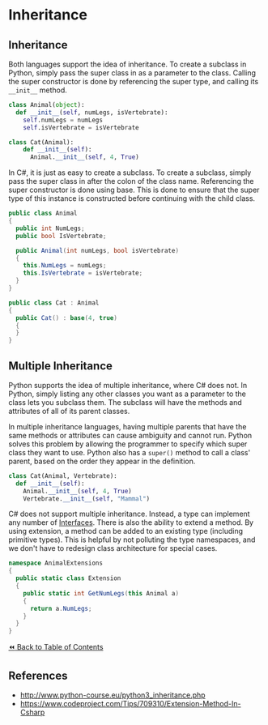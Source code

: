 # Inheritance

## Inheritance
Both languages support the idea of inheritance. To create a subclass in Python, simply pass the super class in as a parameter to the class. Calling the super constructor is done by referencing the super type, and calling its `__init__` method.

```python
class Animal(object):
  def __init__(self, numLegs, isVertebrate):
    self.numLegs = numLegs
    self.isVertebrate = isVertebrate

class Cat(Animal):
    def __init__(self):
      Animal.__init__(self, 4, True)
```

In C#, it is just as easy to create a subclass. To create a subclass, simply pass the super class in after the colon of the class name. Referencing the super constructor is done using base. This is done to ensure that the super type of this instance is constructed before continuing with the child class.

```csharp
public class Animal
{
  public int NumLegs;
  public bool IsVertebrate;

  public Animal(int numLegs, bool isVertebrate)
  {
    this.NumLegs = numLegs;
    this.IsVertebrate = isVertebrate;
  }
}

public class Cat : Animal
{
  public Cat() : base(4, true)
  {
  }
}
```

## Multiple Inheritance
Python supports the idea of multiple inheritance, where C# does not. In Python, simply listing any other classes you want as a parameter to the class lets you subclass them. The subclass will have the methods and attributes of all of its parent classes.

In multiple inheritance languages, having multiple parents that have the same methods or attributes can cause ambiguity and cannot run. Python solves this problem by allowing the programmer to specify which super class they want to use. Python also has a `super()` method to call a class' parent, based on the order they appear in the definition.

```python
class Cat(Animal, Vertebrate):
  def __init__(self):
    Animal.__init__(self, 4, True)
    Vertebrate.__init__(self, "Mammal")
```

C# does not support multiple inheritance. Instead, a type can implement any number of [Interfaces](../Interfaces/Intro.md). There is also the ability to extend a method. By using extension, a method can be added to an existing type (including primitive types). This is helpful by not polluting the type namespaces, and we don't have to redesign class architecture for special cases.

```csharp
namespace AnimalExtensions
{
  public static class Extension
  {
    public static int GetNumLegs(this Animal a)
    {
      return a.NumLegs;
    }
  }
}
```

[:rewind: Back to Table of Contents](../README.md) <!-- BackToC -->

## References
- http://www.python-course.eu/python3_inheritance.php
- https://www.codeproject.com/Tips/709310/Extension-Method-In-Csharp
